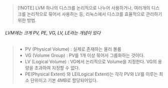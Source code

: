 
> [!NOTE] LVM 
> 하나의 디스크를 논리적으로 나누어 사용하거나, 여러개의 디스크를 논리적으로 묶어서 사용하는 등, 리눅스에서 디스크를 효율적으로 관리하기 위한 방법.  

###### LVM에는 크게 PV, PE, VG, LV, LE라는 개념이 있다
> - PV (Physical Volume) : 실제로 존재하는 물리 볼륨
> - VG (Volume Group) : PV를 1개 이상 묶어서 그룹화하는 것이다.
> - LV (Logical Volume) : VG에서 논리적으로 Volume을 지정한다. VG의 용량을 초과하여 지정할 수 없다.
> - PE(Physical Extent) 와 LE(Logical Extent)는 각각 PV와 LV를 이루는 최소 단위이고 기본 4MB로 할당되어있다.